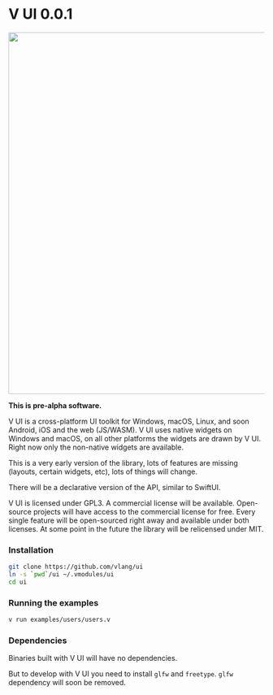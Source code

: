 # V UI 0.0.1

<img src='https://raw.githubusercontent.com/vlang/ui/master/examples/users/screenshot.png' width=712>


**This is pre-alpha software.**

V UI is a cross-platform UI toolkit for Windows, macOS, Linux, and soon Android, iOS and the web (JS/WASM).
V UI uses native widgets on Windows and macOS, on all other platforms the widgets are drawn by V UI.
Right now only the non-native widgets are available.

This is a very early version of the library, lots of features are missing (layouts, certain widgets, etc),
lots of things will change.

There will be a declarative version of the API, similar to SwiftUI.

V UI is licensed under GPL3. A commercial license will be available. Open-source projects will have access to the commercial license for free. Every single feature will be open-sourced right away and available under both licenses. At some point in the future the library will be relicensed under MIT.

### Installation
```bash
git clone https://github.com/vlang/ui
ln -s `pwd`/ui ~/.vmodules/ui
cd ui
```

### Running the examples
```bash
v run examples/users/users.v
```

### Dependencies

Binaries built with V UI will have no dependencies.

But to develop with V UI you need to install `glfw` and `freetype`. `glfw` dependency will soon be removed.

